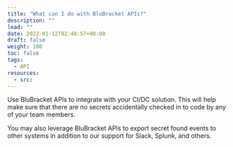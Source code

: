```yaml
---
title: "What can I do with BluBracket APIs?"
description: ""
lead: ""
date: 2022-01-12T02:48:57+00:00
draft: false
weight: 100
toc: false
tags:
  - API
resources:
  - src:
---
```


Use BluBracket APIs to integrate with your CI/DC solution. This will help make sure that there are no secrets accidentally checked in to code by any of your team members.

You may also leverage BluBracket APIs to export secret found events to other systems in addition to our support for Slack, Splunk, and others.
